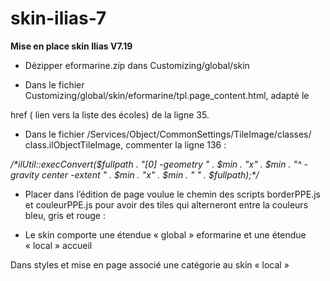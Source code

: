 # skin-ilias-7

**Mise en place skin  Ilias V7.19**


- Dézipper eformarine.zip dans Customizing/global/skin

- Dans le fichier Customizing/global/skin/eformarine/tpl.page\_content.html, adapté le

href ( lien vers la liste des écoles) de la ligne 35.

- Dans le fichier <racine du site>/Services/Object/CommonSettings/TileImage/classes/ class.ilObjectTileImage, commenter la ligne 136 :

*/\*ilUtil::execConvert($fullpath . "[0] -geometry " . $min . "x" . $min . "^ -gravity center -extent " . $min . "x" . $min . " " . $fullpath);\*/*

- Placer dans l’édition de page voulue le chemin des scripts borderPPE.js et couleurPPE.js pour avoir des tiles qui alterneront entre la couleurs bleu, gris et rouge :

<script src="./Customizing/global/skin/eformarine/js/couleurPPE.js"></script> 

<script src="./Customizing/global/skin/eformarine/js/borderPPE.js"></script>


- Le skin comporte une étendue « global » eformarine et une étendue « local » accueil

Dans styles et mise en page associé une catégorie au skin « local »
